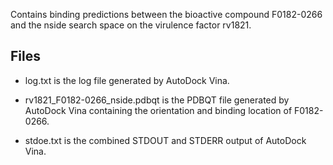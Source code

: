 Contains binding predictions between the bioactive compound F0182-0266 and the nside search space on the virulence factor rv1821.

## Files

- log.txt is the log file generated by AutoDock Vina.

- rv1821_F0182-0266_nside.pdbqt is the PDBQT file generated by AutoDock Vina containing the orientation and binding location of F0182-0266.

- stdoe.txt is the combined STDOUT and STDERR output of AutoDock Vina.

